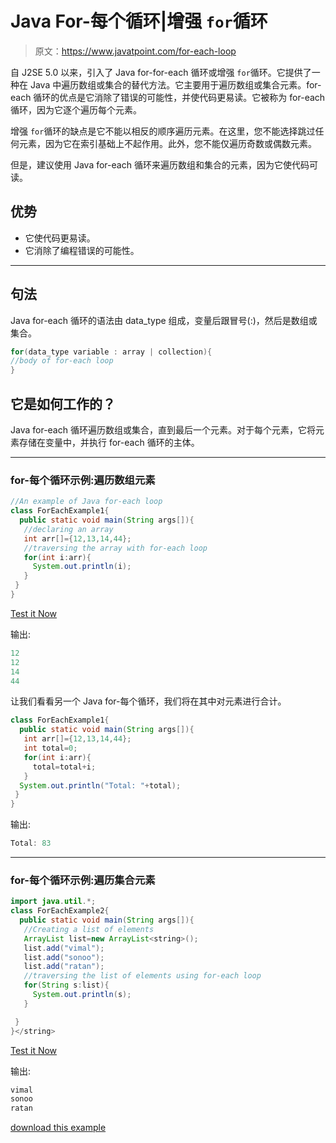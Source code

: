 # Java For-每个循环|增强 `for`循环

> 原文：<https://www.javatpoint.com/for-each-loop>

自 J2SE 5.0 以来，引入了 Java for-for-each 循环或增强 `for`循环。它提供了一种在 Java 中遍历数组或集合的替代方法。它主要用于遍历数组或集合元素。for-each 循环的优点是它消除了错误的可能性，并使代码更易读。它被称为 for-each 循环，因为它逐个遍历每个元素。

增强 `for`循环的缺点是它不能以相反的顺序遍历元素。在这里，您不能选择跳过任何元素，因为它在索引基础上不起作用。此外，您不能仅遍历奇数或偶数元素。

但是，建议使用 Java for-each 循环来遍历数组和集合的元素，因为它使代码可读。

## 优势

*   它使代码更易读。
*   它消除了编程错误的可能性。

* * *

## 句法

Java for-each 循环的语法由 data_type 组成，变量后跟冒号(:)，然后是数组或集合。

```java
for(data_type variable : array | collection){
//body of for-each loop
}

```

## 它是如何工作的？

Java for-each 循环遍历数组或集合，直到最后一个元素。对于每个元素，它将元素存储在变量中，并执行 for-each 循环的主体。

* * *

### for-每个循环示例:遍历数组元素

```java
//An example of Java for-each loop
class ForEachExample1{
  public static void main(String args[]){
   //declaring an array
   int arr[]={12,13,14,44};
   //traversing the array with for-each loop
   for(int i:arr){
     System.out.println(i);
   }
 } 
}

```

[Test it Now](https://www.javatpoint.com/opr/test.jsp?filename=ForEachExample1)

输出:

```java
12
12
14
44

```

让我们看看另一个 Java for-每个循环，我们将在其中对元素进行合计。

```java
class ForEachExample1{
  public static void main(String args[]){
   int arr[]={12,13,14,44};
   int total=0;
   for(int i:arr){
     total=total+i;
   }
  System.out.println("Total: "+total);
 } 
}

```

输出:

```java
Total: 83

```

* * *

### for-每个循环示例:遍历集合元素

```java
import java.util.*;
class ForEachExample2{
  public static void main(String args[]){
   //Creating a list of elements
   ArrayList list=new ArrayList<string>();
   list.add("vimal");
   list.add("sonoo");
   list.add("ratan");
   //traversing the list of elements using for-each loop
   for(String s:list){
     System.out.println(s);
   }

 } 
}</string> 
```

[Test it Now](https://www.javatpoint.com/opr/test.jsp?filename=ForEachExample2)

输出:

```java
vimal
sonoo
ratan

```

[download this example](https://static.javatpoint.com/src/newjdk/foreach.zip)
